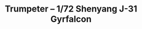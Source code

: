 ---
layout: product
title: "Trumpeter – 1/72 Shenyang J-31 Gyrfalcon"
price: "3000" 
desc: "N/A"
img_path: "/assets/img/TRU01666.webp"
brand: "N/A"
available: false
special_offer: false
new: false
soon: false
cat: "010000"
subcat: "013400"
subsubcat: "0N/A"
sifra: "TRU01666"
popular: false
spec: false
---